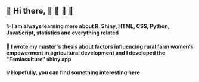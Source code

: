 
## 👋 Hi there,   🚜 🚜 🚜 🚜  
####    ✨ I am always learning more about R, Shiny, HTML, CSS, Python, JavaScript, statistics and everything related
####    🌱 I wrote my master's thesis about factors influencing rural farm women’s empowerment in agricultural development and I developed the "Femiaculture" shiny app
####    💡 Hopefully, you can find something interesting here
